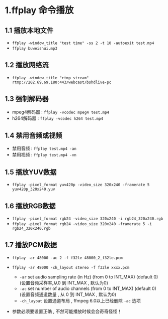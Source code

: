 # 1.ffplay 命令播放

## 1.1 播放本地文件

* `ffplay -window_title "test time" -ss 2 -t 10 -autoexit test.mp4`
* `ffplay buweishui.mp3`

## 1.2 播放网络流  

* `ffplay -window_title "rtmp stream" rtmp://202.69.69.180:443/webcast/bshdlive-pc`

## 1.3 强制解码器  

* mpeg4解码器 : `ffplay -vcodec mpeg4 test.mp4`
* h264解码器 : `ffplay -vcodec h264 test.mp4`

## 1.4 禁用音频或视频  

* 禁用音频 : `ffplay test.mp4 -an`
* 禁用视频 : `ffplay test.mp4 -vn`  

## 1.5 播放YUV数据  

* `ffplay -pixel_format yuv420p -video_size 320x240 -framerate 5 yuv420p_320x240.yuv`

## 1.6 播放RGB数据

* `ffplay -pixel_format rgb24 -video_size 320x240 -i rgb24_320x240.rgb`
* `ffplay -pixel_format rgb24 -video_size 320x240 -framerate 5 -i rgb24_320x240.rgb`

## 1.7 播放PCM数据

* `ffplay -ar 48000 -ac 2 -f f32le 48000_2_f32le.pcm`
  
* `ffplay -ar 48000 -ch_layout stereo -f f32le xxxx.pcm`
  * `-ar` set audio sampling rate (in Hz) (from 0 to INT_MAX) (default 0)  (设置音频采样率,从0 到 INT_MAX , 默认为0)
  * `-ac` set number of audio channels (from 0 to INT_MAX) (default 0)  (设置音频通道数量 , 从 0 到 INT_MAX , 默认为0)
  * `-ch_layout` 设置通道布局 , ffmpeg 6.0以上已经删除 `-ac` 选项 
  
* 参数必须要设置正确 , 不然可能播放时候会会奇奇怪怪！

